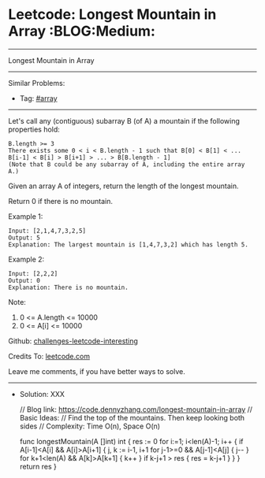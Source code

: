 # Leetcode: Longest Mountain in Array     :BLOG:Medium:


---

Longest Mountain in Array  

---

Similar Problems:  
-   Tag: [#array](https://code.dennyzhang.com/tag/array)

---

Let's call any (contiguous) subarray B (of A) a mountain if the following properties hold:  

    B.length >= 3
    There exists some 0 < i < B.length - 1 such that B[0] < B[1] < ... B[i-1] < B[i] > B[i+1] > ... > B[B.length - 1]
    (Note that B could be any subarray of A, including the entire array A.)

Given an array A of integers, return the length of the longest mountain.  

Return 0 if there is no mountain.  

Example 1:  

    Input: [2,1,4,7,3,2,5]
    Output: 5
    Explanation: The largest mountain is [1,4,7,3,2] which has length 5.

Example 2:  

    Input: [2,2,2]
    Output: 0
    Explanation: There is no mountain.

Note:  

1.  0 <= A.length <= 10000
2.  0 <= A[i] <= 10000

Github: [challenges-leetcode-interesting](https://github.com/DennyZhang/challenges-leetcode-interesting/tree/master/longest-mountain-in-array)  

Credits To: [leetcode.com](https://leetcode.com/problems/longest-mountain-in-array/description/)  

Leave me comments, if you have better ways to solve.  

---

-   Solution: XXX

    // Blog link: https://code.dennyzhang.com/longest-mountain-in-array
    // Basic Ideas:
    // Find the top of the mountains. Then keep looking both sides
    // Complexity: Time O(n), Space O(n)
    
    func longestMountain(A []int) int {
        res := 0
        for i:=1; i<len(A)-1; i++ {
            if A[i-1]<A[i] && A[i]>A[i+1] {
                j, k := i-1, i+1
                for j-1>=0 && A[j-1]<A[j] { j-- }
                for k+1<len(A) && A[k]>A[k+1] { k++ }
                if k-j+1 > res { res = k-j+1 }
            }
        }
        return res
    }